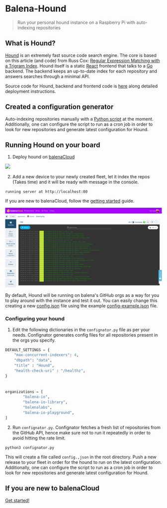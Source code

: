 # Balena-Hound

> Run your personal hound instance on a Raspberry Pi with auto-indexing repositories 

## What is Hound?

[Hound](https://github.com/hound-search/hound) is an extremely fast source code search engine. The core is based on this article (and code) from Russ Cox: [Regular Expression Matching with a Trigram Index](http://swtch.com/~rsc/regexp/regexp4.html). Hound itself is a static [React](http://facebook.github.io/react/) frontend that talks to a [Go](http://golang.org/) backend. The backend keeps an up-to-date index for each repository and answers searches through a minimal API.

Source code for Hound, backend and frontend code is [here](https://github.com/hound-search/hound) along detailed deployment instructions.

## Created a configuration generator

Auto-indexing repositories manually with a [Python script]((https://eklitzke.org/indexing-git-repos-with-hound)) at the moment. Additionally, one can configure the script to run as a cron job in order to look for new repositories and generate latest configuration for Hound.

## Running Hound on your board

1. Deploy hound on [balenaCloud](https://balena.io)

[![](https://www.balena.io/deploy.png)](https://dashboard.balena-cloud.com/deploy)

2. Add a new device to your newly created fleet, let it index the repos (Takes time) and it will be ready with message in the console. 

```
running server at http://localhost:80
``` 

If you are new to balenaCloud, follow the [getting started](https://www.balena.io/docs/learn/getting-started/raspberrypi3/nodejs/) guide.

![](dashboard.png)

By default, Hound will be running on balena's GitHub orgs as a way for you to play around with the instance and test it out. You can easily change this creating a new [config.json](https://github.com/hound-search/hound#quick-start-guide) file using the example [config-example.json](https://github.com/hound-search/hound/blob/main/config-example.json) file.


### Configuring your hound

1. Edit the following dictionaries in the `confignator.py` file as per your needs. Confignator generates config files for all repositories present in the orgs you specify.

```python
DEFAULT_SETTINGS = {
    "max-concurrent-indexers": 4, 
    "dbpath": "data", 
    "title" : "Hound",
    "health-check-uri" : "/healthz",
}


organizations = [
        "balena-io",
        "balena-io-library",
        "balenalabs",
        "balena-io-playground",
]    
```

2. Run `confignator.py`. Confignator fetches a fresh list of repositories from the GitHub API, hence make sure not to run it repeatedly in order to avoid hitting the rate limit.

```
python3 confignator.py
```

This will create a file called `config.,json` in the root directory. Push a new release to your fleet in order for the hound to run on the latest configuration. Additionally, one can configure the script to run as a cron job in order to look for new repositories and generate latest configuration for Hound.

## If you are new to balenaCloud

[Get started!](https://www.balena.io/docs/learn/getting-started/raspberrypi3/nodejs/)
